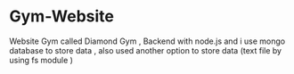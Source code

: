 # Gym-Website
Website Gym called Diamond Gym , Backend with node.js and i use mongo database to store data , also used another option to store data (text file by using fs module )
